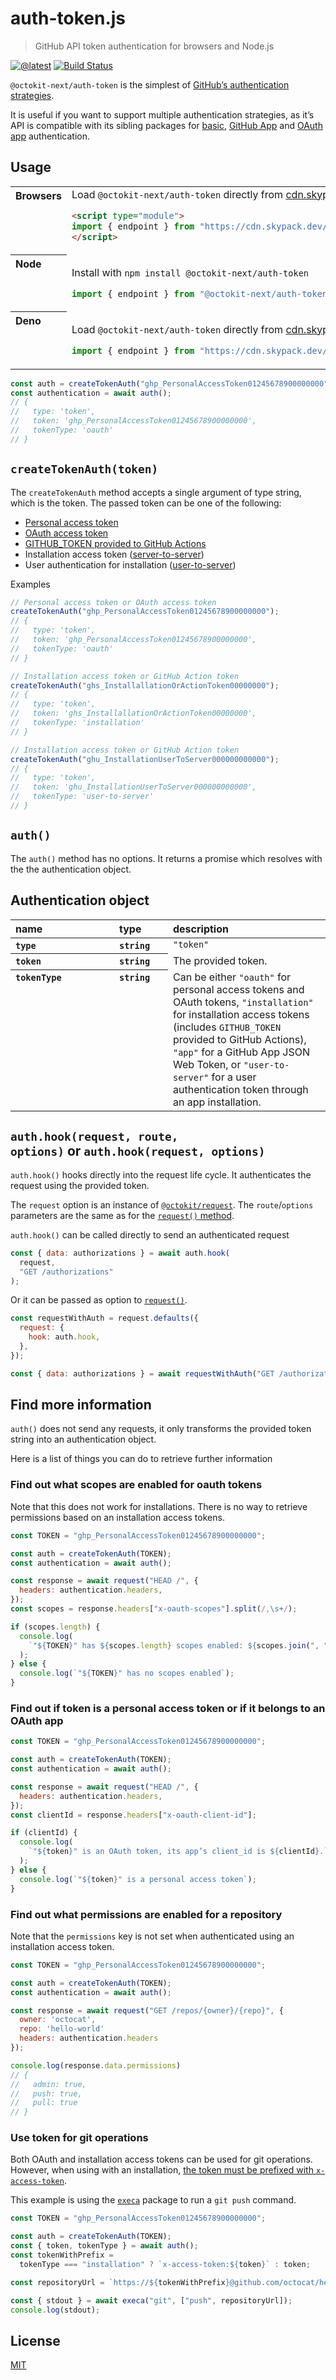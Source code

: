 # auth-token.js

> GitHub API token authentication for browsers and Node.js

[![@latest](https://img.shields.io/npm/v/@octokit-next/auth-token.svg)](https://www.npmjs.com/package/@octokit-next/auth-token)
[![Build Status](https://github.com/octokit-next/auth-token.js/workflows/Test/badge.svg)](https://github.com/octokit-next/auth-token.js/actions?query=workflow%3ATest)

`@octokit-next/auth-token` is the simplest of [GitHub’s authentication strategies](https://github.com/octokit/auth.js).

It is useful if you want to support multiple authentication strategies, as it’s API is compatible with its sibling packages for [basic](https://github.com/octokit/auth-basic.js), [GitHub App](https://github.com/octokit/auth-app.js) and [OAuth app](https://github.com/octokit/auth.js) authentication.

## Usage

<table>
<tbody valign=top align=left>
<tr><th>
Browsers
</th><td width=100%>
Load <code>@octokit-next/auth-token</code> directly from <a href="https://cdn.skypack.dev">cdn.skypack.dev</a>
        
```html
<script type="module">
import { endpoint } from "https://cdn.skypack.dev/@octokit-next/auth-token";
</script>
```

</td></tr>
<tr><th>
Node
</th><td>

Install with <code>npm install @octokit-next/auth-token</code>

```js
import { endpoint } from "@octokit-next/auth-token";
```

</td></tr>
<tr><th>
Deno
</th><td>

Load <code>@octokit-next/auth-token</code> directly from <a href="https://cdn.skypack.dev">cdn.skypack.dev</a>, including types.

```js
import { endpoint } from "https://cdn.skypack.dev/@octokit-next/auth-token?dts";
```

</td></tr>
</tbody>
</table>

```js
const auth = createTokenAuth("ghp_PersonalAccessToken01245678900000000");
const authentication = await auth();
// {
//   type: 'token',
//   token: 'ghp_PersonalAccessToken01245678900000000',
//   tokenType: 'oauth'
// }
```

## `createTokenAuth(token)`

The `createTokenAuth` method accepts a single argument of type string, which is the token. The passed token can be one of the following:

- [Personal access token](https://help.github.com/en/articles/creating-a-personal-access-token-for-the-command-line)
- [OAuth access token](https://developer.github.com/apps/building-oauth-apps/authorizing-oauth-apps/)
- [GITHUB_TOKEN provided to GitHub Actions](https://developer.github.com/actions/creating-github-actions/accessing-the-runtime-environment/#environment-variables)
- Installation access token ([server-to-server](https://developer.github.com/apps/building-github-apps/authenticating-with-github-apps/#authenticating-as-an-installation))
- User authentication for installation ([user-to-server](https://docs.github.com/en/developers/apps/building-github-apps/identifying-and-authorizing-users-for-github-apps))

Examples

```js
// Personal access token or OAuth access token
createTokenAuth("ghp_PersonalAccessToken01245678900000000");
// {
//   type: 'token',
//   token: 'ghp_PersonalAccessToken01245678900000000',
//   tokenType: 'oauth'
// }

// Installation access token or GitHub Action token
createTokenAuth("ghs_InstallallationOrActionToken00000000");
// {
//   type: 'token',
//   token: 'ghs_InstallallationOrActionToken00000000',
//   tokenType: 'installation'
// }

// Installation access token or GitHub Action token
createTokenAuth("ghu_InstallationUserToServer000000000000");
// {
//   type: 'token',
//   token: 'ghu_InstallationUserToServer000000000000',
//   tokenType: 'user-to-server'
// }
```

## `auth()`

The `auth()` method has no options. It returns a promise which resolves with the the authentication object.

## Authentication object

<table width="100%">
  <thead align=left>
    <tr>
      <th width=150>
        name
      </th>
      <th width=70>
        type
      </th>
      <th>
        description
      </th>
    </tr>
  </thead>
  <tbody align=left valign=top>
    <tr>
      <th>
        <code>type</code>
      </th>
      <th>
        <code>string</code>
      </th>
      <td>
        <code>"token"</code>
      </td>
    </tr>
    <tr>
      <th>
        <code>token</code>
      </th>
      <th>
        <code>string</code>
      </th>
      <td>
        The provided token.
      </td>
    </tr>
    <tr>
      <th>
        <code>tokenType</code>
      </th>
      <th>
        <code>string</code>
      </th>
      <td>
        Can be either <code>"oauth"</code> for personal access tokens and OAuth tokens, <code>"installation"</code> for installation access tokens (includes <code>GITHUB_TOKEN</code> provided to GitHub Actions), <code>"app"</code> for a GitHub App JSON Web Token, or <code>"user-to-server"</code> for a user authentication token through an app installation.
      </td>
    </tr>
  </tbody>
</table>

## `auth.hook(request, route, options)` or `auth.hook(request, options)`

`auth.hook()` hooks directly into the request life cycle. It authenticates the request using the provided token.

The `request` option is an instance of [`@octokit/request`](https://github.com/octokit/request.js#readme). The `route`/`options` parameters are the same as for the [`request()` method](https://github.com/octokit/request.js#request).

`auth.hook()` can be called directly to send an authenticated request

```js
const { data: authorizations } = await auth.hook(
  request,
  "GET /authorizations"
);
```

Or it can be passed as option to [`request()`](https://github.com/octokit/request.js#request).

```js
const requestWithAuth = request.defaults({
  request: {
    hook: auth.hook,
  },
});

const { data: authorizations } = await requestWithAuth("GET /authorizations");
```

## Find more information

`auth()` does not send any requests, it only transforms the provided token string into an authentication object.

Here is a list of things you can do to retrieve further information

### Find out what scopes are enabled for oauth tokens

Note that this does not work for installations. There is no way to retrieve permissions based on an installation access tokens.

```js
const TOKEN = "ghp_PersonalAccessToken01245678900000000";

const auth = createTokenAuth(TOKEN);
const authentication = await auth();

const response = await request("HEAD /", {
  headers: authentication.headers,
});
const scopes = response.headers["x-oauth-scopes"].split(/,\s+/);

if (scopes.length) {
  console.log(
    `"${TOKEN}" has ${scopes.length} scopes enabled: ${scopes.join(", ")}`
  );
} else {
  console.log(`"${TOKEN}" has no scopes enabled`);
}
```

### Find out if token is a personal access token or if it belongs to an OAuth app

```js
const TOKEN = "ghp_PersonalAccessToken01245678900000000";

const auth = createTokenAuth(TOKEN);
const authentication = await auth();

const response = await request("HEAD /", {
  headers: authentication.headers,
});
const clientId = response.headers["x-oauth-client-id"];

if (clientId) {
  console.log(
    `"${token}" is an OAuth token, its app’s client_id is ${clientId}.`
  );
} else {
  console.log(`"${token}" is a personal access token`);
}
```

### Find out what permissions are enabled for a repository

Note that the `permissions` key is not set when authenticated using an installation access token.

```js
const TOKEN = "ghp_PersonalAccessToken01245678900000000";

const auth = createTokenAuth(TOKEN);
const authentication = await auth();

const response = await request("GET /repos/{owner}/{repo}", {
  owner: 'octocat',
  repo: 'hello-world'
  headers: authentication.headers
});

console.log(response.data.permissions)
// {
//   admin: true,
//   push: true,
//   pull: true
// }
```

### Use token for git operations

Both OAuth and installation access tokens can be used for git operations. However, when using with an installation, [the token must be prefixed with `x-access-token`](https://developer.github.com/apps/building-github-apps/authenticating-with-github-apps/#http-based-git-access-by-an-installation).

This example is using the [`execa`](https://github.com/sindresorhus/execa) package to run a `git push` command.

```js
const TOKEN = "ghp_PersonalAccessToken01245678900000000";

const auth = createTokenAuth(TOKEN);
const { token, tokenType } = await auth();
const tokenWithPrefix =
  tokenType === "installation" ? `x-access-token:${token}` : token;

const repositoryUrl = `https://${tokenWithPrefix}@github.com/octocat/hello-world.git`;

const { stdout } = await execa("git", ["push", repositoryUrl]);
console.log(stdout);
```

## License

[MIT](LICENSE)
